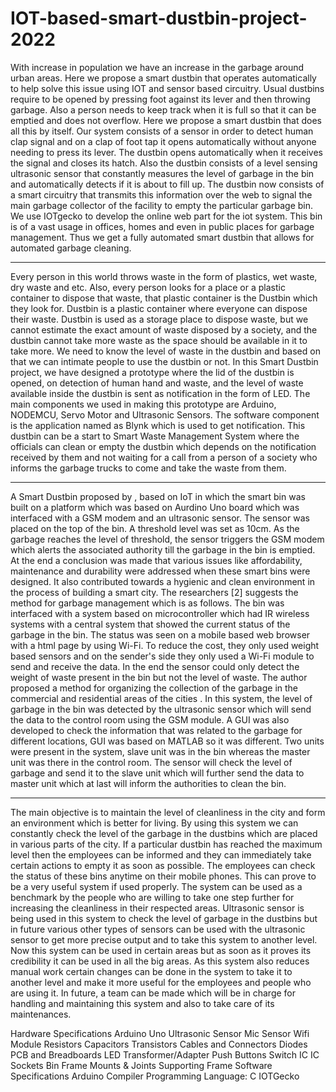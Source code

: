 # IOT-based-smart-dustbin-project-2022
With increase in population we have an increase in the garbage around urban areas. Here we propose a smart dustbin that operates automatically to help solve this issue using IOT and sensor based circuitry. Usual dustbins require to be opened by pressing foot against its lever and then throwing garbage. Also a person needs to keep track when it is full so that it can be emptied and does not overflow. Here we propose a smart dustbin that does all this by itself. Our system consists of a sensor in order to detect human clap signal and on a clap of foot tap it opens automatically without anyone needing to press its lever. The dustbin opens automatically when it receives the signal and closes its hatch. Also the dustbin consists of a level sensing ultrasonic sensor that constantly measures the level of garbage in the bin and automatically detects if it is about to fill up. The dustbin now consists of a smart circuitry that transmits this information over the web to signal the main garbage collector of the facility to empty the particular garbage bin. We use IOTgecko to develop the online web part for the iot system. This bin is of a vast usage in offices, homes and even in public places for garbage management. Thus we get a fully automated smart dustbin that allows for automated garbage cleaning.

************************************************************************************************************************************************************
 Every person in this world throws waste in the form of plastics, wet waste, dry waste and etc. Also, every person looks for a place or a plastic container to dispose that waste, that plastic container is the Dustbin which they look for. Dustbin is a plastic container where everyone can dispose their waste. Dustbin is used as a storage place to dispose waste, but we cannot estimate the exact amount of waste disposed by a society, and the dustbin cannot take more waste as the space should be available in it to take more. We need to know the level of waste in the dustbin and based on that we can intimate people to use the dustbin or not. In this Smart Dustbin project, we have designed a prototype where the lid of the dustbin is opened, on detection of human hand and waste, and the level of waste available inside the dustbin is sent as notification in the form of LED. The main components we used in making this prototype are Arduino, NODEMCU, Servo Motor and Ultrasonic Sensors. The software component is the application named as Blynk which is used to get notification. This dustbin can be a start to Smart Waste Management System where the officials can clean or empty the dustbin which depends on the notification received by them and not waiting for a call from a person of a society who informs the garbage trucks to come and take the waste from them.
******************************************************************************************************************************************************************

A Smart Dustbin proposed by , based on IoT in which the smart bin was built on a platform which was based on Aurdino Uno board which was interfaced with a GSM modem and an ultrasonic sensor. The sensor was placed on the top of the bin. A threshold level was set as 10cm. As the garbage reaches the level of threshold, the sensor triggers the GSM modem which alerts the associated authority till the garbage in the bin is emptied. At the end a conclusion was made that various issues like affordability, maintenance and durability were addressed when these smart bins were designed. It also contributed towards a hygienic and clean environment in the process of building a smart city. The researchers [2] suggests the method for garbage management which is as follows. The bin was interfaced with a system based on microcontroller which had IR wireless systems with a central system that showed the current status of the garbage in the bin. The status was seen on a mobile based web browser with a html page by using Wi-Fi. To reduce the cost, they only used weight based sensors and on the sender's side they only used a Wi-Fi module to send and receive the data. In the end the sensor could only detect the weight of waste present in the bin but not the level of waste. The author proposed a method for organizing the collection of the garbage in the commercial and residential areas of the cities . In this system, the level of garbage in the bin was detected by the ultrasonic sensor which will send the data to the control room using the GSM module. A GUI was also developed to check the information that was related to the garbage for different locations, GUI was based on MATLAB so it was different. Two units were present in the system, slave unit was in the bin whereas the master unit was there in the control room. The sensor will check the level of garbage and send it to the slave unit which will further send the data to master unit which at last will inform the authorities to clean the bin. 


***********************************************************************************************************************************************************************
The main objective is to maintain the level of cleanliness in the city and form an environment which is better for living. By using this system we can constantly check the level of the garbage in the dustbins which are placed in various parts of the city. If a particular dustbin has reached the maximum level then the employees can be informed and they can immediately take certain actions to empty it as soon as possible. The employees can check the status of these bins anytime on their mobile phones. This can prove to be a very useful system if used properly. The system can be used as a benchmark by the people who are willing to take one step further for increasing the cleanliness in their respected areas. Ultrasonic sensor is being used in this system to check the level of garbage in the dustbins but in future various other types of sensors can be used with the ultrasonic sensor to get more precise output and to take this system to another level. Now this system can be used in certain areas but as soon as it proves its credibility it can be used in all the big areas. As this system also reduces manual work certain changes can be done in the system to take it to another level and make it more useful for the employees and people who are using it. In future, a team can be made which will be in charge for handling and maintaining this system and also to take care of its maintenances. 








Hardware Specifications
Arduino Uno
Ultrasonic Sensor
Mic Sensor
Wifi Module
Resistors
Capacitors
Transistors
Cables and Connectors
Diodes
PCB and Breadboards
LED
Transformer/Adapter
Push Buttons
Switch
IC
IC Sockets
Bin Frame
Mounts & Joints
Supporting Frame
Software Specifications
Arduino Compiler
Programming Language: C
IOTGecko
